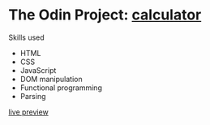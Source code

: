 # The Odin Project: [calculator](https://www.theodinproject.com/courses/web-development-101/lessons/calculator)

Skills used
* HTML
* CSS
* JavaScript
* DOM manipulation
* Functional programming
* Parsing

[live preview](http://zaesur.github.io/calculator)
